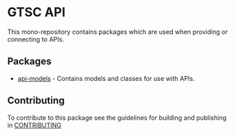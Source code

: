 # GTSC API

This mono-repository contains packages which are used when providing or connecting to APIs.

## Packages

- [api-models](packages/api-models/README.md) - Contains models and classes for use with APIs.

## Contributing

To contribute to this package see the guidelines for building and publishing in [CONTRIBUTING](./CONTRIBUTING.md)
